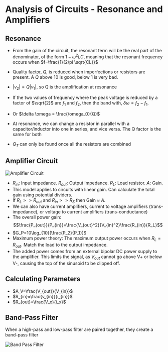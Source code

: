 # Analysis of Circuits - Resonance and Amplifiers

## Resonance
- From the gain of the circuit, the resonant term will be the real part of the denominator, of the form $1-\omega^2 LC$, meaning that the resonant frequency occurs when $f=\frac{1}{2\pi \sqrt{CL}}$
- Quality factor, $Q$, is reduced when imperfections or resistors are present. A $Q$ above 10 is good, below 1 is very bad.
- $|v_2|=Q|v_1|$, so Q is the amplification at resonance

- If the two values of frequency where the peak voltage is reduced by a factor of $\sqrt{2}$ are $f_1$ and $f_2$, then the band with, $\delta \omega = f_2-f_1$.
- Or $\delta \omega = \frac{\omega_0}{Q}$
- At resonance, we can change a resistor in parallel with a capacitor/inductor into one in series, and vice versa. The Q factor is the same for both
- $Q_T$ can only be found once all the resistors are combined

## Amplifier Circuit

![Amplifier Circuit](amplifier2.png)

- $R_{in}$: Input impedance. $R_{out}$: Output impedance. $R_L$: Load resistor. $A$: Gain.
- This model applies to circuits with linear gain. Can calculate the total gain using potential dividers.
- If $R_L >> R_{out}$ and $R_{in} >> R_S$ then Gain $\approx$ $A$.
- We can also have current amplifiers, current to voltage amplifiers (trans-impedance), or voltage to current amplifiers (trans-conductance)
- The overall power gain: 
  $$\frac{P_{out}}{P_{in}}=\frac{V_{out}^2}{V_{in}^2}\frac{R_{in}}{R_L}$$
- $G_P=10\log_{10}(\frac{P_2}{P_1})$
- Maximum power theory: The maximum output power occurs when $R_L=R_{out}$. Match the load to the output impedance.
- The added power comes from an external bipolar DC power supply to the amplifier. This limits the signal, as $V_{out}$ cannot go above V+ or below V-, causing the top of the sinusoid to be clipped off.

## Calculating Parameters
- $A_V=\frac{V_{out}}{V_{in}}$
- $R_{in}=\frac{v_{in}}{i_{in}}$
- $R_{out}=\frac{V_x}{i_x}$

## Band-Pass Filter
When a high-pass and low-pass filter are paired together, they create a band-pass filter

![Band Pass Filter](band_pass_filter.png)
